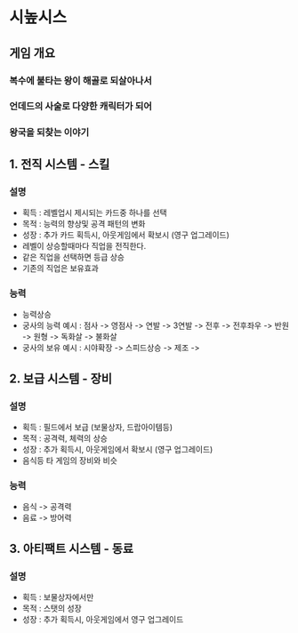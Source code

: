 # 시높시스
## 게임 개요
### 복수에 불타는 왕이 해골로 되살아나서
### 언데드의 사술로 다양한 캐릭터가 되어 
### 왕국을 되찾는 이야기

## 1. 전직 시스템 - 스킬
### 설명
- 획득 : 레벨업시 제시되는 카드중 하나를 선택
- 목적 : 능력의 향상및 공격 패턴의 변화
- 성장 : 추가 카드 획득시, 아웃게임에서 확보시 (영구 업그레이드)
- 레벨이 상승할때마다 직업을 전직한다. 
- 같은 직업을 선택하면 등급 상승
- 기존의 직업은 보유효과 

### 능력
- 능력상승
- 궁사의 능력 예시 : 점사 -> 영점사 -> 연발 -> 3연발 -> 전후 -> 전후좌우 -> 반원 -> 원형 -> 독화살 -> 불화살  
- 궁사의 보유 예시 : 시야확장 -> 스피드상승 -> 제조 -> 

## 2. 보급 시스템 - 장비
### 설명
- 획득 : 필드에서 보급 (보물상자, 드랍아이템등)
- 목적 : 공격력, 체력의 상승
- 성장 : 추가 획득시, 아웃게임에서 확보시 (영구 업그레이드)
- 음식등 타 게임의 장비와 비슷

### 능력
- 음식 -> 공격력
- 음료 -> 방어력 

## 3. 아티팩트 시스템 - 동료
### 설명
- 획득 : 보물상자에서만 
- 목적 : 스탯의 성장
- 성장 : 추가 획득시, 아웃게임에서 영구 업그레이드




